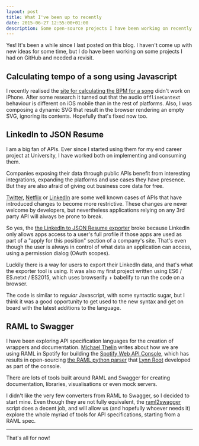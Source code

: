 ```yaml
---
layout: post
title: What I've been up to recently
date: 2015-06-27 12:55:00+01:00
description: Some open-source projects I have been working on recently. Rest APIs, ES6 and Audio API.
---
```


Yes! It's been a while since I last posted on this blog. I haven't come up with new ideas for some time, but I do have been working on some projects I had on GitHub and needed a revisit.

## Calculating tempo of a song using Javascript

I recently realised the [site for calculating the BPM for a song](https://github.com/JMPerez/beats-audio-api) didn't work on iPhone. After some research it turned out that the audio `OfflineContext` behaviour is different on iOS mobile than in the rest of platforms. Also, I was composing a dynamic SVG that result in the browser rendering an empty SVG, ignoring its contents. Hopefully that's fixed now too.

## LinkedIn to JSON Resume

I am a big fan of APIs. Ever since I started using them for my end career project at University, I have worked both on implementing and consuming them.

Companies exposing their data through public APIs benefit from interesting integrations, expanding the platforms and use cases they have presence. But they are also afraid of giving out business core data for free.

[Twitter](http://thatmikeflynn.com/2012/08/17/oh-twitter/), [Netflix](http://techcrunch.com/2014/06/13/netflix-api-shutdown/) or [LinkedIn](http://thenextweb.com/dd/2015/02/12/linkedin-takes-aim-developers-plans-lock-apis/) are some well known cases of APIs that have introduced changes to become more restrictive. These changes are never welcome by developers, but nevertheless applications relying on any 3rd party API will always be prone to break.

So yes, the [the LinkedIn to JSON Resume exporter](https://github.com/JMPerez/linkedin-to-json-resume) broke because LinkedIn only allows apps access to a user's full profile if those apps are used as part of a "apply for this position" section of a company's site. That's even though the user is always in control of what data an application can access, using a permission dialog (OAuth scopes).

Luckily there is a way for users to export their LinkedIn data, and that's what the exporter tool is using. It was also my first project written using ES6 / ES.netxt / ES2015, which uses browserify + babelify to run the code on a browser.

The code is similar to _regular_ Javascript, with some syntactic sugar, but I think it was a good opportunity to get used to the new syntax and get on board with the latest additions to the language.

## RAML to Swagger

I have been exploring API specification languages for the creation of wrappers and documentation. [Michael Thelin](http://www.michaelthelin.se/?p=861) writes about how we are using RAML in Spotify for building the [Spotify Web API Console](https://developer.spotify.com/web-api/console/), which has results in open-sourcing [the RAML python parser](https://github.com/spotify/ramlfications) that [Lynn Root](https://github.com/econchick) developed as part of the console.

There are lots of tools built around RAML and Swagger for creating documentation, libraries, visualisations or even mock servers.

I didn't like the very few converters from RAML to Swagger, so I decided to start mine. Even though they are not fully equivalent, the [raml2swagger](https://github.com/JMPerez/raml2swagger) script does a decent job, and will allow us (and hopefully whoever needs it) explore the whole myriad of tools for API specifications, starting from a RAML spec.

---

That's all for now!

